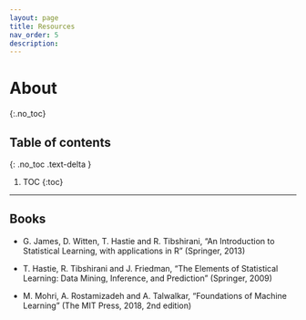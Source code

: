 ```yaml
---
layout: page
title: Resources
nav_order: 5
description: 
---
```


# About
{:.no_toc}

## Table of contents
{: .no_toc .text-delta }

1. TOC
{:toc}

---

## Books

- G. James, D. Witten, T. Hastie and R. Tibshirani, “An Introduction to Statistical Learning, with applications in R” (Springer, 2013)

- T. Hastie, R. Tibshirani and J. Friedman, “The Elements of Statistical Learning: Data Mining, Inference, and Prediction” (Springer, 2009)

- M. Mohri, A. Rostamizadeh and A. Talwalkar, “Foundations of Machine Learning” (The MIT Press, 2018, 2nd edition)
